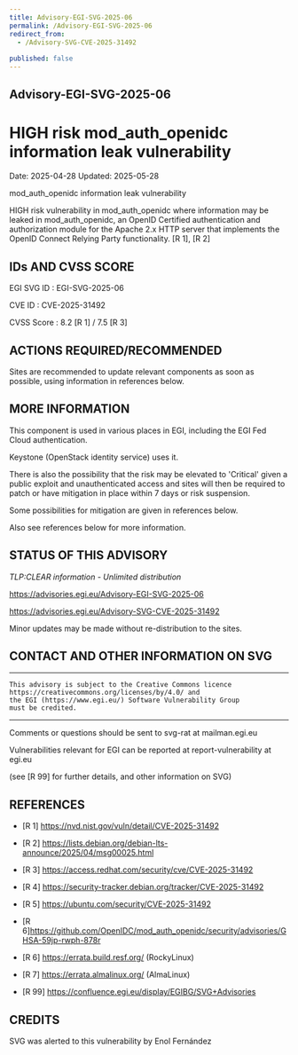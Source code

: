 ```yaml
---
title: Advisory-EGI-SVG-2025-06
permalink: /Advisory-EGI-SVG-2025-06
redirect_from:
  - /Advisory-SVG-CVE-2025-31492
  
published: false
---
```


## Advisory-EGI-SVG-2025-06

# HIGH risk mod_auth_openidc information leak vulnerability

Date:        2025-04-28 
Updated:     2025-05-28

mod_auth_openidc information leak vulnerability

HIGH risk vulnerability in mod_auth_openidc where information may be leaked 
in mod_auth_openidc, an OpenID Certified authentication and authorization
module for the Apache 2.x HTTP server that implements the OpenID Connect 
Relying Party functionality.  [R 1], [R 2]


## IDs AND CVSS SCORE      

EGI SVG ID : EGI-SVG-2025-06
    
CVE ID     : CVE-2025-31492

CVSS Score : 8.2 [R 1] / 7.5 [R 3]
    

## ACTIONS REQUIRED/RECOMMENDED

Sites are recommended to update relevant components as soon as possible,
using information in references below.

## MORE INFORMATION

This component is used in various places in EGI, including the EGI Fed 
Cloud authentication.

Keystone (OpenStack identity service) uses it.

There is also the possibility that the risk may be elevated to 'Critical' 
given a public exploit and unauthenticated access and sites will then be 
required to patch or have mitigation in place within 7 days or risk 
suspension.

Some possibilities for mitigation are given in references below.

Also see references below for more information.
    
## STATUS OF THIS ADVISORY
                        
_TLP:CLEAR information - Unlimited distribution_ 

 https://advisories.egi.eu/Advisory-EGI-SVG-2025-06  

 https://advisories.egi.eu/Advisory-SVG-CVE-2025-31492 

Minor updates may be made without re-distribution to the sites.


## CONTACT AND OTHER INFORMATION ON SVG

-----------------------------
    This advisory is subject to the Creative Commons licence 
    https://creativecommons.org/licenses/by/4.0/ and
    the EGI (https://www.egi.eu/) Software Vulnerability Group 
    must be credited.
-----------------------------
  
Comments or questions should be sent to
	svg-rat at mailman.egi.eu

Vulnerabilities relevant for EGI can be reported at
	report-vulnerability at egi.eu
    
(see [R 99] for further details, and other information on SVG)
    
    
## REFERENCES

- [R 1] <https://nvd.nist.gov/vuln/detail/CVE-2025-31492> 
     
- [R 2] <https://lists.debian.org/debian-lts-announce/2025/04/msg00025.html>

- [R 3] <https://access.redhat.com/security/cve/CVE-2025-31492>

- [R 4] <https://security-tracker.debian.org/tracker/CVE-2025-31492> 
    
- [R 5] <https://ubuntu.com/security/CVE-2025-31492>
    
- [R 6]<https://github.com/OpenIDC/mod_auth_openidc/security/advisories/GHSA-59jp-rwph-878r> 
    
- [R 6] <https://errata.build.resf.org/>   (RockyLinux)

- [R 7] <https://errata.almalinux.org/>  (AlmaLinux)
    

- [R 99] <https://confluence.egi.eu/display/EGIBG/SVG+Advisories>

## CREDITS

SVG was alerted to this vulnerability by Enol Fernández
